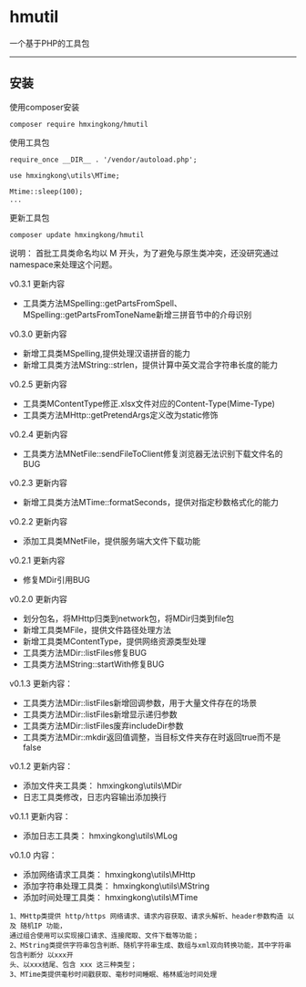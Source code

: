 # hmutil
一个基于PHP的工具包

-------------------------------------------------

## 安装

使用composer安装

~~~
composer require hmxingkong/hmutil
~~~

使用工具包
~~~
require_once __DIR__ . '/vendor/autoload.php';

use hmxingkong\utils\MTime;

Mtime::sleep(100);
...
~~~

更新工具包
~~~
composer update hmxingkong/hmutil
~~~


说明：
    首批工具类命名均以 M 开头，为了避免与原生类冲突，还没研究通过namespace来处理这个问题。
    
v0.3.1 更新内容
 + 工具类方法MSpelling::getPartsFromSpell、MSpelling::getPartsFromToneName新增三拼音节中的介母识别
    
v0.3.0 更新内容
 + 新增工具类MSpelling,提供处理汉语拼音的能力
 + 新增工具类方法MString::strlen，提供计算中英文混合字符串长度的能力
    
v0.2.5 更新内容
 + 工具类MContentType修正.xlsx文件对应的Content-Type(Mime-Type)
 + 工具类方法MHttp::getPretendArgs定义改为static修饰
    
v0.2.4 更新内容
 + 工具类方法MNetFile::sendFileToClient修复浏览器无法识别下载文件名的BUG
    
v0.2.3 更新内容
 + 新增工具类方法MTime::formatSeconds，提供对指定秒数格式化的能力
    
v0.2.2 更新内容
 + 添加工具类MNetFile，提供服务端大文件下载功能
    
v0.2.1 更新内容
 + 修复MDir引用BUG
    
v0.2.0 更新内容
 + 划分包名，将MHttp归类到network包，将MDir归类到file包
 + 新增工具类MFile，提供文件路径处理方法
 + 新增工具类MContentType，提供网络资源类型处理
 + 工具类方法MDir::listFiles修复BUG
 + 工具类方法MString::startWith修复BUG
  
v0.1.3 更新内容：
 + 工具类方法MDir::listFiles新增回调参数，用于大量文件存在的场景
 + 工具类方法MDir::listFiles新增显示递归参数
 + 工具类方法MDir::listFiles废弃includeDir参数
 + 工具类方法MDir::mkdir返回值调整，当目标文件夹存在时返回true而不是false
  
v0.1.2 更新内容：
 + 添加文件夹工具类： hmxingkong\utils\MDir
 + 日志工具类修改，日志内容输出添加换行
  
v0.1.1 更新内容：
 + 添加日志工具类： hmxingkong\utils\MLog
    
v0.1.0 内容：

 + 添加网络请求工具类： hmxingkong\utils\MHttp
 + 添加字符串处理工具类： hmxingkong\utils\MString
 + 添加时间处理工具类： hmxingkong\utils\MTime
    
~~~
1、MHttp类提供 http/https 网络请求、请求内容获取、请求头解析、header参数构造 以及 随机IP 功能，
通过组合使用可以实现接口请求、连接爬取、文件下载等功能；
2、MString类提供字符串包含判断、随机字符串生成、数组与xml双向转换功能，其中字符串包含判断分 以xxx开
头、以xxx结尾、包含 xxx 这三种类型；
3、MTime类提供毫秒时间戳获取、毫秒时间睡眠、格林威治时间处理
~~~